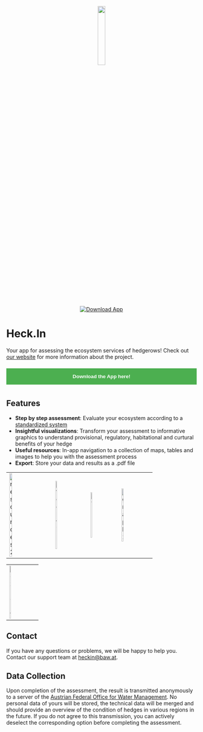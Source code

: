 <p align="center">
  <img src="https://github.com/Mnikley/Heck.In/blob/master/data/hedge.png" style="width:20%; height: 20%;">
</p>

<p align="center">
  <a href="https://github.com/BAW-IKT/Heck.In/releases/download/v1.9.8/heck_in-V1.9.8.apk" target="_blank" id="download"><img src="https://img.shields.io/badge/Download-App-blue?style=for-the-badge&logo=android" alt="Download App"></a>
</p>

# Heck.In
Your app for assessing the ecosystem services of hedgerows! Check out <a href="https://www.baw.at/wasser-boden/projekte/heck-in.html">our website</a> for more information about the project. 

<a href="https://github.com/BAW-IKT/Heck.In/releases/download/v1.9.8/heck_in-V1.9.8.apk" target="_blank"><button style="background-color: #4CAF50; color: white; padding: 14px 20px; margin: 8px 0; border: none; cursor: pointer; width: 100%;"><b>Download the App here!</b></button></a>

## Features
- **Step by step assessment**: Evaluate your ecosystem according to a <a href="https://zenodo.org/records/8058427">standardized system</a>
- **Insightful visualizations**: Transform your assessment to informative graphics to understand provisional, regulatory, habitational and curtural benefits of your hedge
- **Useful resources**: In-app navigation to a collection of maps, tables and images to help you with the assessment process
- **Export**: Store your data and results as a .pdf file
<table>
    <tr>
        <td><img src="https://github.com/Mnikley/Heck.In/assets/75040444/c51ef675-cc1c-415c-a984-b6d7b3b945f7" alt="resources2" height="25%vw"></td>
        <td><img src="https://github.com/Mnikley/Heck.In/assets/75040444/1fbf0499-653c-4a12-8b39-93e76d1aa719" alt="tooltip2" height="25%vw"></td>
        <td><img src="https://github.com/Mnikley/Heck.In/assets/75040444/14f0e506-37ee-4a8c-a0fa-966c0a38623b" alt="form2" height="25%vw"></td>
        <td><img src="https://github.com/Mnikley/Heck.In/assets/75040444/ef4630f6-22f0-4968-b0e2-ab36385e1f82" alt="graph2" height="25%vw"></td>
    </tr>
</table>
<table>
  <tr>
    <td><img src="https://github.com/Mnikley/Heck.In/assets/75040444/f1b904ee-6157-48c7-961d-f70ee4ff2069" alt="export" height="25%vw"></td>
  </tr>
</table>

## Contact
If you have any questions or problems, we will be happy to help you. Contact our support team at <a href="mailto:heckin@baw.at">heckin@baw.at</a>.

## Data Collection
Upon completion of the assessment, the result is transmitted anonymously to a server of the <a href="https://www.baw.at">Austrian Federal Office for Water Management</a>. No personal data of yours will be stored, the technical data will be merged and should provide an overview of the condition of hedges in various regions in the future. If you do not agree to this transmission, you can actively deselect the corresponding option before completing the assessment.

